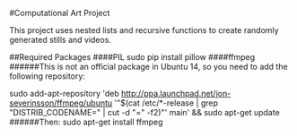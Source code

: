 #Computational Art Project

This project uses nested lists and recursive functions to create randomly generated stills and videos.

##Required Packages
####PIL
sudo pip install pillow
####ffmpeg
######This is not an official package in Ubuntu 14, so you need to add the following repository:

sudo add-apt-repository 'deb http://ppa.launchpad.net/jon-severinsson/ffmpeg/ubuntu '"$(cat /etc/*-release | grep "DISTRIB_CODENAME=" | cut -d "=" -f2)"' main' && sudo apt-get update
######Then:
sudo apt-get install ffmpeg
